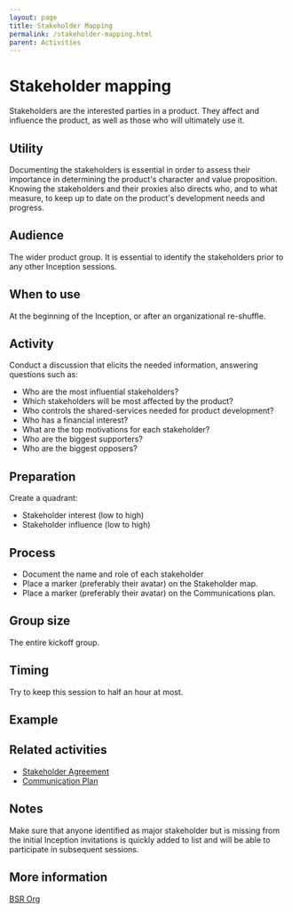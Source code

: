 ```yaml
---
layout: page
title: Stakeholder Mapping
permalink: /stakeholder-mapping.html
parent: Activities
---
```


# Stakeholder mapping

Stakeholders are the interested parties in a product. They affect and influence the product, as well as those who will ultimately use it.

## Utility

Documenting the stakeholders is essential in order to assess their importance in determining the product's character and value proposition.
Knowing the stakeholders and their proxies also directs who, and to what measure, to keep up to date on the product's development needs and progress. 

## Audience

The wider product group. It is essential to identify the stakeholders prior to any other Inception sessions.

## When to use

At the beginning of the Inception, or after an organizational re-shuffle.

## Activity

Conduct a discussion that elicits the needed information, answering questions such as:

- Who are the most influential stakeholders? 
- Which stakeholders will be most affected by the product?
- Who controls the shared-services needed for product development?
- Who has a financial interest?
- What are the top motivations for each stakeholder?
- Who are the biggest supporters?
- ​Who are the biggest opposers?

## Preparation

Create a quadrant:
- Stakeholder interest (low to high)
- Stakeholder influence (low to high)

## Process

- Document the name and role of each stakeholder
- Place a marker (preferably their avatar) on the Stakeholder map.   
- Place a marker (preferably their avatar) on the Communications plan.

## Group size

The entire kickoff group.

## Timing

Try to keep this session to half an hour at most.

## Example

## Related activities

- [Stakeholder Agreement](/stakeholder-agreement)
- [Communication Plan](/communication-plan)

## Notes

Make sure that anyone identified as major stakeholder but is missing from the initial Inception invitations is quickly added to list and will be able to participate in subsequent sessions. 

## More information

[BSR Org](https://www.bsr.org/reports/BSR_Stakeholder_Engagement_Stakeholder_Mapping.final.pdf)
